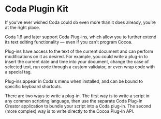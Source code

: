 # Coda Plugin Kit

If you've ever wished Coda could do even more than it does already, you're at the right place.

Coda 1.6 and later support Coda Plug-ins, which allow you to further extend its text editing functionality — even if you can't program Cocoa.

Plug-ins have access to the text of the current document and can perform modifications on it as desired. For example, you could write a plug-in to insert the current date and time into your document, change the case of selected text, run code through a custom validator, or even wrap code with a special tag.

Plug-ins appear in Coda's menu when installed, and can be bound to specific keyboard shortcuts.

There are two ways to write a plug-in. The first way is to write a script in any common scripting language, then use the separate Coda Plug-In Creator application to bundle your script into a Coda plug-in. The second (more complex) way is to write directly to the Cocoa Plug-In API.
